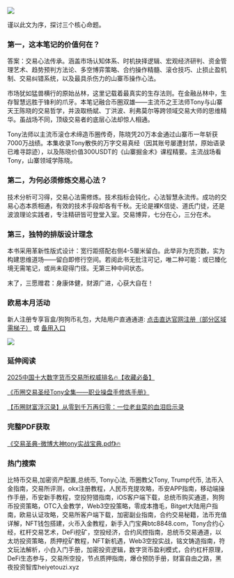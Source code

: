 ![](https://ac63e02.webp.li/交易之神Tony语录-序言.png)

谨以此文为序，探讨三个核心命题。

### 第一，这本笔记的价值何在？

答案：交易心法传承。涵盖市场认知体系、时机抉择逻辑、宏观经济研判、资金管理艺术、趋势预判方法论、多空博弈策略、合约操作精髓、滚仓技巧、止损止盈机制、交易纠错系统，以及最具杀伤力的山寨币操作心法。

市场犹如猛兽横行的原始丛林，这里记载着最真实的生存法则。在金融丛林中，生存智慧远胜于锋利的爪牙。本笔记融合币圈双雄——主流币之王法师Tony与山寨天王陈晓的交易哲学，并汲取杨斌、丁洪波、利弗莫尔等跨领域交易大师的思维精华。虽战场不同，顶级交易者的底层心法却惊人相通。

Tony法师以主流币滚仓术缔造币圈传奇，陈晓凭20万本金通过山寨币一年斩获7000万战绩。本集收录Tony散佚的万字交易真经（因其账号屡遭封禁，原始语录已难寻踪迹），以及陈晓价值300USDT的《山寨掘金术》课程精要。主流战场看Tony，山寨领域学陈晓。

### 第二，为何必须修炼交易心法？

技术分析可习得，交易心法需修炼。技术指标会钝化，心法智慧永流传。成功的交易心态本质相通，有效的技术手段却各有千秋。无论是裸K信徒、道氏门徒，还是波浪理论实践者，专注精研皆可登堂入室。交易博弈，七分在心，三分在术。

### 第三，独特的排版设计理念

本书采用革新性版式设计：宽行距搭配右侧4-5厘米留白。此举非为充页数，实为构建思维道场——留白即修行空间。若阅此书无批注可记，唯二种可能：或已臻化境无需笔记，或尚未窥得门径。无第三种中间状态。

末了，三愿赠君：身康体健，财源广进，心获大自在！

### 欧易本月活动
新人注册专享盲盒/狗狗币礼包，大陆用户直通通道:  [点击直达官网注册（部分区域需梯子）](https://www.okx.com/zh-hans/join/74873351)  或 [备用入口](https://www.chouyi.world/zh-hans/join/18639032)

[![](https://fe095ec.webp.li/top-10-exchanges-001.jpg)](https://www.chouyi.world/zh-hans/join/18639032)

### 延伸阅读
[2025中国十大数字货币交易所权威排名🔥【收藏必备】](https://btc8848.com/top-10-exchanges/)

[《币圈交易圣经Tony全集——职业操盘手修炼手册》](https://heiyetouzi.xyz/tony-yulu-youxiucaopanshoujiangyi)

[【币圈财富浮沉录】从零到千万再归零：一位老韭菜的血泪启示录](https://heiyetouzi.xyz/biquanstory001/)

### 完整PDF获取
[《交易圣典-微博大神tony实战宝典.pdf》🔥](https://heiyetouzi.xyz/downloads)

### 热门搜索
比特币交易,加密资产配置,总统币, Tony心法, 币圈教父Tony, Trump代币, 法币入金指南，交易所评测，okx注册教程，人民币充提攻略，币安APP指南，移动端操作手册，币安新手教程，空投狩猎指南，iOS客户端下载，总统币购买通道，狗狗币投资策略，OTC入金教学，Web3空投策略，零成本撸毛，Bitget大陆用户指南，欧易认证攻略，交易所客户端下载，加密副业指南，合约交易秘籍，法币充值详解，NFT钱包搭建，火币入金教程，新手入门宝典btc8848.com，Tony合约心经，杠杆交易艺术，DeFi挖矿，空投经济，合约风控指南，总统币交易通道，以太坊投资策略，质押挖矿教程，NFT新机遇，Web3空投实战，铭文铸造指南，符文玩法解析，小白入门手册，加密投资逻辑，数字货币盈利模式，合约杠杆原理，DeFi生态参与，交易所空投，节点质押指南，爆仓预防手册，财富自由之路，黑夜投资智库heiyetouzi.xyz